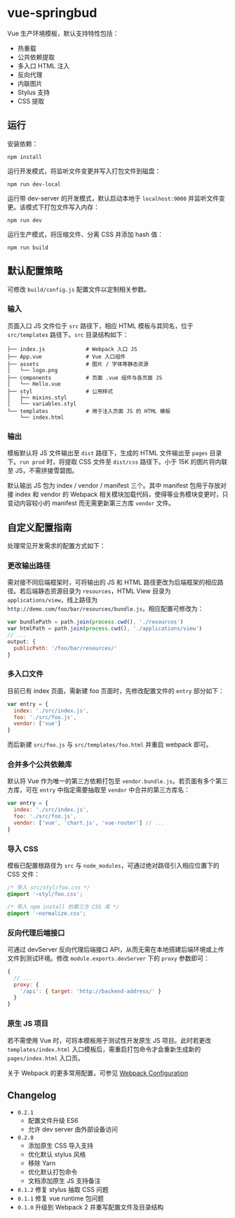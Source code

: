 # vue-springbud
Vue 生产环境模板，默认支持特性包括：

* 热重载
* 公共依赖提取
* 多入口 HTML 注入
* 反向代理
* 内联图片
* Stylus 支持
* CSS 提取


## 运行
安装依赖：

``` text
npm install
```

运行开发模式，将监听文件变更并写入打包文件到磁盘：

``` text
npm run dev-local
```

运行带 dev-server 的开发模式，默认启动本地于 `localhost:9000` 并监听文件变更。该模式下打包文件写入内存：

``` text
npm run dev
```


运行生产模式，将压缩文件、分离 CSS 并添加 hash 值：

``` text
npm run build
```


## 默认配置策略
可修改 `build/config.js` 配置文件以定制相关参数。

### 输入
页面入口 JS 文件位于 `src` 路径下，相应 HTML 模板与其同名，位于 `src/templates` 路径下。`src` 目录结构如下：

``` text
├── index.js             # Webpack 入口 JS
├── App.vue              # Vue 入口组件
├── assets               # 图片 / 字体等静态资源
│   └── logo.png
├── components           # 页面 .vue 组件与各页面 JS
│   └── Hello.vue
├── styl                 # 公用样式
│   ├── mixins.styl
│   └── variables.styl
└── templates            # 用于注入页面 JS 的 HTML 模板
    └── index.html
```

### 输出
模板默认将 JS 文件输出至 `dist` 路径下，生成的 HTML 文件输出至 `pages` 目录下。`run prod` 时，将提取 CSS 文件至 `dist/css` 路径下。小于 15K 的图片将内联至 JS，不需拼接雪碧图。

默认输出 JS 包为 index / vendor / manifest 三个。其中 manifest 包用于存放对接 index 和 vendor 的 Webpack 相关模块加载代码，使得等业务模块变更时，只变动内容较小的 manifest 而无需更新第三方库 `vendor` 文件。


## 自定义配置指南
处理常见开发需求的配置方式如下：

### 更改输出路径
需对接不同后端框架时，可将输出的 JS 和 HTML 路径更改为后端框架的相应路径。若后端静态资源目录为 `resources`，HTML View 目录为 `applications/view`，线上路径为 `http://demo.com/foo/bar/resources/bundle.js`，相应配置可修改为：

``` js
var bundlePath = path.join(process.cwd(), './resources')
var htmlPath = path.join(process.cwd(), './applications/view')
// ...
output: {
  publicPath: '/foo/bar/resources/'
}
```

### 多入口文件
目前已有 index 页面，需新建 foo 页面时，先修改配置文件的 `entry` 部分如下：

``` js
var entry = {
  index: './src/index.js',
  foo: './src/foo.js',
  vendor: ['vue']
}
```
而后新建 `src/foo.js` 与 `src/templates/foo.html` 并重启 webpack 即可。

### 合并多个公共依赖库
默认将 Vue 作为唯一的第三方依赖打包至 `vendor.bundle.js`。若页面有多个第三方库，可在 `entry` 中指定需要抽取至 `vendor` 中合并的第三方库名：

``` js
var entry = {
  index: './src/index.js',
  foo: './src/foo.js',
  vendor: ['vue', 'chart.js', 'vue-router'] // ...
}
```

### 导入 CSS
模板已配置根路径为 `src` 与 `node_modules`，可通过绝对路径引入相应位置下的 CSS 文件：

``` css
/* 导入 src/styl/foo.css */
@import '~styl/foo.css';

/* 导入 npm install 的第三方 CSS 库 */
@import '~normalize.css';
```

### 反向代理后端接口
可通过 devServer 反向代理后端接口 API，从而无需在本地搭建后端环境或上传文件到测试环境。修改 `module.exports.devServer` 下的 `proxy` 参数即可：

``` js
{
  // ...
  proxy: {
    '/api': { target: 'http://backend-address/' }
  }
}
```

### 原生 JS 项目
若不需使用 Vue 时，可将本模板用于测试性开发原生 JS 项目。此时若更改 `templates/index.html` 入口模板后，需重启打包命令才会重新生成新的 `pages/index.html` 入口页。

关于 Webpack 的更多常用配置，可参见 [Webpack Configuration](https://webpack.js.org/configuration/)


## Changelog
* `0.2.1`
    * 配置文件升级 ES6
    * 允许 dev server 由外部设备访问
* `0.2.0`
    * 添加原生 CSS 导入支持
    * 优化默认 stylus 风格
    * 移除 Yarn
    * 优化默认打包命令
    * 文档添加原生 JS 支持备注
* `0.1.2` 修复 stylus 抽取 CSS 问题
* `0.1.1` 修复 vue runtime 包问题
* `0.1.0` 升级到 Webpack 2 并重写配置文件及目录结构
